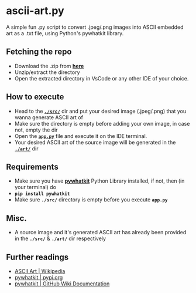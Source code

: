 # ascii-art.py
A simple fun .py script to convert .jpeg/.png images into ASCII embedded art as a .txt file, using Python's pywhatkit library.

## Fetching the repo
 - Download the .zip from [**here**](https://github.com/kxnyshk/ascii-art.py/archive/refs/heads/master.zip)
 - Unzip/extract the directory
 - Open the extracted directory in VsCode or any other IDE of your choice.

## How to execute
 - Head to the [**`./src/`**](https://github.com/kxnyshk/ascii-art.py/tree/master/src) dir and put your desired image (.jpeg/.png) that you wanna generate ASCII art of
 - Make sure the directory is empty before adding your own image, in case not, empty the dir
 - Open the [**`app.py`**](https://github.com/kxnyshk/ascii-art.py/blob/master/app.py) file and execute it on the IDE terminal.
 - Your desired ASCII art of the source image will be generated in the [**`./art/`**](https://github.com/kxnyshk/ascii-art.py/tree/master/art) dir

## Requirements
 - Make sure you have [**pywhatkit**](https://pypi.org/project/pywhatkit/#:~:text=Installation%20and%20Supported%20Versions) Python Library installed, if not, then (in your terminal) do
  - **`pip install pywhatkit`**
 - Make sure **`./src/`** directory is empty before you execute **`app.py`**

## Misc.
 - A source image and it's generated ASCII art has already been provided in the **`./src/`** & **`./art/`** dir respectively

## Further readings
 - [ASCII Art | Wikipedia](https://en.wikipedia.org/wiki/ASCII_art)
 - [pywhatkit | pypi.org](https://pypi.org/project/pywhatkit/)
 - [pywhatkit | GitHub Wiki Documentation](https://github.com/Ankit404butfound/PyWhatKit/wiki)
